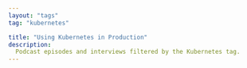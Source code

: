 ```yaml
---
layout: "tags"
tag: "kubernetes"

title: "Using Kubernetes in Production"
description:
  Podcast episodes and interviews filtered by the Kubernetes tag.
---
```


